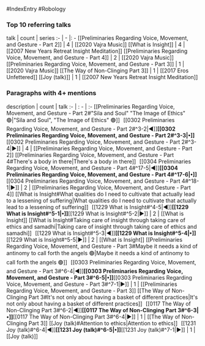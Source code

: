 #IndexEntry #Robology

### Top 10 referring talks
talk | count | series
:- | - |: -
[[Preliminaries Regarding Voice, Movement, and Gesture - Part 2]] | 4 | [[2020 Vajra Music]]
[[What is Insight]] | 4 | [[2007 New Years Retreat Insight Meditation]]
[[Preliminaries Regarding Voice, Movement, and Gesture - Part 4]] | 2 | [[2020 Vajra Music]]
[[Preliminaries Regarding Voice, Movement, and Gesture - Part 3]] | 1 | [[2020 Vajra Music]]
[[The Way of Non-Clinging Part 3]] | 1 | [[2017 Eros Unfettered]]
[[Joy (talk)]] | 1 | [[2007 New Years Retreat Insight Meditation]]

### Paragraphs with 4+ mentions
description | count | talk
:- | : - | :-
[[Preliminaries Regarding Voice, Movement, and Gesture - Part 2#"Sila and Soul" "The Image of Ethics" 🟢\|"Sila and Soul", "The Image of Ethics" 🟢]] &nbsp;&nbsp;[[0302 Preliminaries Regarding Voice, Movement, and Gesture - Part 2#^3-2\|◀]]**[[0302 Preliminaries Regarding Voice, Movement, and Gesture - Part 2#^3-3\|•]]**[[0302 Preliminaries Regarding Voice, Movement, and Gesture - Part 2#^3-4\|▶]] | 4 | [[Preliminaries Regarding Voice, Movement, and Gesture - Part 2]]
[[Preliminaries Regarding Voice, Movement, and Gesture - Part 4#There's a body in there\|There's a body in there]] &nbsp;&nbsp;[[0304 Preliminaries Regarding Voice, Movement, and Gesture - Part 4#^17-5\|◀]]**[[0304 Preliminaries Regarding Voice, Movement, and Gesture - Part 4#^17-6\|•]]**[[0304 Preliminaries Regarding Voice, Movement, and Gesture - Part 4#^18-1\|▶]] | 2 | [[Preliminaries Regarding Voice, Movement, and Gesture - Part 4]]
[[What is Insight#What qualities do I need to cultivate that actually lead to a lessening of suffering\|What qualities do I need to cultivate that actually lead to a lessening of suffering]] &nbsp;&nbsp;[[1229 What is Insight#^4-5\|◀]]**[[1229 What is Insight#^5-1\|•]]**[[1229 What is Insight#^5-2\|▶]] | 2 | [[What is Insight]]
[[What is Insight#Taking care of insight through taking care of ethics and samadhi\|Taking care of insight through taking care of ethics and samadhi]] &nbsp;&nbsp;[[1229 What is Insight#^5-3\|◀]]**[[1229 What is Insight#^5-4\|•]]**[[1229 What is Insight#^5-5\|▶]] | 2 | [[What is Insight]]
[[Preliminaries Regarding Voice, Movement, and Gesture - Part 3#Maybe it needs a kind of antinomy to call forth the angels 🟢\|Maybe it needs a kind of antinomy to call forth the angels 🟢]] &nbsp;&nbsp;[[0303 Preliminaries Regarding Voice, Movement, and Gesture - Part 3#^6-4\|◀]]**[[0303 Preliminaries Regarding Voice, Movement, and Gesture - Part 3#^6-5\|•]]**[[0303 Preliminaries Regarding Voice, Movement, and Gesture - Part 3#^7-1\|▶]] | 1 | [[Preliminaries Regarding Voice, Movement, and Gesture - Part 3]]
[[The Way of Non-Clinging Part 3#It's not only about having a basket of different practices\|It's not only about having a basket of different practices]] &nbsp;&nbsp;[[0117 The Way of Non-Clinging Part 3#^6-2\|◀]]**[[0117 The Way of Non-Clinging Part 3#^6-3\|•]]**[[0117 The Way of Non-Clinging Part 3#^6-4\|▶]] | 1 | [[The Way of Non-Clinging Part 3]]
[[Joy (talk)#Attention to ethics\|Attention to ethics]] &nbsp;&nbsp;[[1231 Joy (talk)#^6-4\|◀]]**[[1231 Joy (talk)#^6-5\|•]]**[[1231 Joy (talk)#^7-1\|▶]] | 1 | [[Joy (talk)]]

